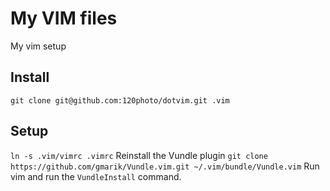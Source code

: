 # My VIM files
My vim setup

## Install
```git clone git@github.com:120photo/dotvim.git .vim```
## Setup
```ln -s .vim/vimrc .vimrc```
Reinstall the Vundle plugin
```git clone https://github.com/gmarik/Vundle.vim.git ~/.vim/bundle/Vundle.vim```
Run vim and run the ```VundleInstall``` command.
